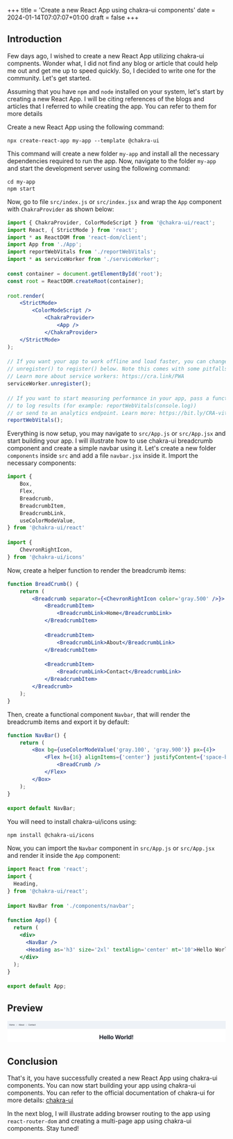 +++
title = 'Create a new React App using chakra-ui components'
date = 2024-01-14T07:07:07+01:00
draft = false
+++
## Introduction
Few days ago, I wished to create a new React App utilizing chakra-ui compnents. Wonder what, I did not find any blog or article that could help me out and get me up to speed quickly. So, I decided to write one for the community. Let's get started.

Assuming that you have `npm` and `node` installed on your system, let's start by creating a new React App. I will be citing references of the blogs and articles that I referred to while creating the app. You can refer to them for more details

Create a new React App using the following command:

```
npx create-react-app my-app --template @chakra-ui
```

This command will create a new folder `my-app` and install all the necessary dependencies required to run the app. Now, navigate to the folder `my-app` and start the development server using the following command:

```
cd my-app
npm start
```

Now, go to file `src/index.js` or `src/index.jsx` and wrap the `App` component with `ChakraProvider` as shown below:

```jsx
import { ChakraProvider, ColorModeScript } from '@chakra-ui/react';
import React, { StrictMode } from 'react';
import * as ReactDOM from 'react-dom/client';
import App from './App';
import reportWebVitals from './reportWebVitals';
import * as serviceWorker from './serviceWorker';

const container = document.getElementById('root');
const root = ReactDOM.createRoot(container);

root.render(
    <StrictMode>
        <ColorModeScript />
            <ChakraProvider>
                <App />
            </ChakraProvider>
    </StrictMode>
);

// If you want your app to work offline and load faster, you can change
// unregister() to register() below. Note this comes with some pitfalls.
// Learn more about service workers: https://cra.link/PWA
serviceWorker.unregister();

// If you want to start measuring performance in your app, pass a function
// to log results (for example: reportWebVitals(console.log))
// or send to an analytics endpoint. Learn more: https://bit.ly/CRA-vitals
reportWebVitals();
```

Everything is now setup, you may navigate to `src/App.js` or `src/App.jsx` and start building your app. I will illustrate how to use chakra-ui breadcrumb component and create a simple navbar using it. Let's create a new folder `components` inside `src` and add a file `navbar.jsx` inside it. Import the necessary components:

```jsx
import {
    Box,
    Flex,
    Breadcrumb,
    BreadcrumbItem,
    BreadcrumbLink,
    useColorModeValue,
} from '@chakra-ui/react'

import {
    ChevronRightIcon,
} from '@chakra-ui/icons'
```

Now, create a helper function to render the breadcrumb items:

```jsx
function BreadCrumb() {
    return (
        <Breadcrumb separator={<ChevronRightIcon color='gray.500' />}>
            <BreadcrumbItem>
                <BreadcrumbLink>Home</BreadcrumbLink>
            </BreadcrumbItem>

            <BreadcrumbItem>
                <BreadcrumbLink>About</BreadcrumbLink>
            </BreadcrumbItem>

            <BreadcrumbItem>
                <BreadcrumbLink>Contact</BreadcrumbLink>
            </BreadcrumbItem>
        </Breadcrumb>
    );
}
```

Then, create a functional component `Navbar`, that will render the breadcrumb items and export it by default:

```jsx
function NavBar() {
    return (
        <Box bg={useColorModeValue('gray.100', 'gray.900')} px={4}>
            <Flex h={16} alignItems={'center'} justifyContent={'space-between'}>
                <BreadCrumb />
            </Flex>
        </Box>
    );
}

export default NavBar;
```

You will need to install chakra-ui/icons using:

```
npm install @chakra-ui/icons
```

Now, you can import the `Navbar` component in `src/App.js` or `src/App.jsx` and render it inside the `App` component:

```jsx
import React from 'react';
import {
  Heading,
} from '@chakra-ui/react';

import NavBar from './components/navbar';

function App() {
  return (
    <div>
      <NavBar />
      <Heading as='h3' size='2xl' textAlign='center' mt='10'>Hello World!</Heading>
    </div>
  );
}

export default App;
```

## Preview

<img src="../../assets/react-app.png" />

## Conclusion

That's it, you have successfully created a new React App using chakra-ui components. You can now start building your app using chakra-ui components. You can refer to the official documentation of chakra-ui for more details: [chakra-ui](https://chakra-ui.com/)

In the next blog, I will illustrate adding browser routing to the app using `react-router-dom` and creating a multi-page app using chakra-ui components. Stay tuned!

